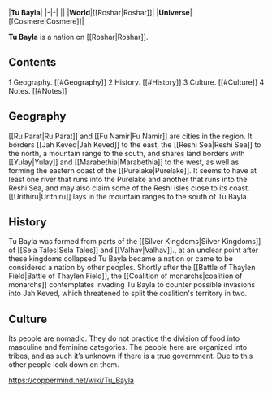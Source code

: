 |**Tu Bayla**|
|-|-|
||
|**World**|[[Roshar\|Roshar]]|
|**Universe**|[[Cosmere\|Cosmere]]|

**Tu Bayla** is a nation on [[Roshar\|Roshar]].

## Contents

1 Geography. [[#Geography]] 
2 History. [[#History]] 
3 Culture. [[#Culture]] 
4 Notes. [[#Notes]] 


## Geography
[[Ru Parat\|Ru Parat]] and [[Fu Namir\|Fu Namir]] are cities in the region. It borders [[Jah Keved\|Jah Keved]] to the east, the [[Reshi Sea\|Reshi Sea]] to the north, a mountain range to the south, and shares land borders with [[Yulay\|Yulay]] and [[Marabethia\|Marabethia]] to the west, as well as forming the eastern coast of the [[Purelake\|Purelake]]. It seems to have at least one river that runs into the Purelake and another that runs into the Reshi Sea, and may also claim some of the Reshi isles close to its coast. [[Urithiru\|Urithiru]] lays in the mountain ranges to the south of Tu Bayla.

## History
Tu Bayla was formed from parts of the [[Silver Kingdoms\|Silver Kingdoms]] of [[Sela Tales\|Sela Tales]] and [[Valhav\|Valhav]]., at an unclear point after these kingdoms collapsed Tu Bayla became a nation or came to be considered a nation by other peoples.
Shortly after the [[Battle of Thaylen Field\|Battle of Thaylen Field]], the [[Coalition of monarchs\|coalition of monarchs]] contemplates invading Tu Bayla to counter possible invasions into Jah Keved, which threatened to split the coalition's territory in two.

## Culture
Its people are nomadic. They do not practice the division of food into masculine and feminine categories.
The people here are organized into tribes, and as such it’s unknown if there is a true government. Due to this other people look down on them.



https://coppermind.net/wiki/Tu_Bayla
